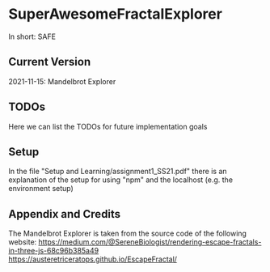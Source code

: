 # SuperAwesomeFractalExplorer
In short: SAFE

## Current Version

2021-11-15: Mandelbrot Explorer

## TODOs

Here we can list the TODOs for future implementation goals

## Setup

In the file "Setup and Learning/assignment1_SS21.pdf" there is an explanation of the setup for using "npm" and the localhost (e.g. the environment setup)

## Appendix and Credits

The Mandelbrot Explorer is taken from the source code of the following website:
https://medium.com/@SereneBiologist/rendering-escape-fractals-in-three-js-68c96b385a49
https://austeretriceratops.github.io/EscapeFractal/
